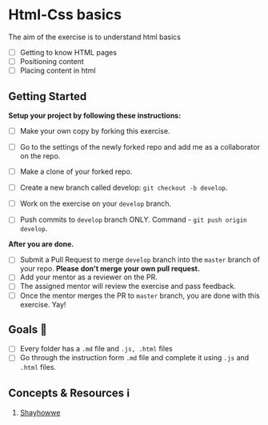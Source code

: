 # Html-Css basics

The aim of the exercise is to understand html basics
* [ ] Getting to know HTML pages 
* [ ] Positioning content
* [ ] Placing content in html

## Getting Started

**Setup your project by following these instructions:**

* [ ] Make your own copy by forking this exercise.
* [ ] Go to the settings of the newly forked repo and add me as a collaborator on the repo.
* [ ] Make a clone of your forked repo.
* [ ] Create a new branch called develop: `git checkout -b develop`.
* [ ] Work on the exercise on your `develop` branch.
* [ ] Push commits to `develop` branch ONLY. Command - `git push origin develop`.


**After you are done.**

* [ ] Submit a Pull Request to merge `develop` branch into the `master` branch of your repo. **Please don't merge your own pull request.**
* [ ] Add your mentor as a reviewer on the PR.
* [ ] The assigned mentor will review the exercise and pass feedback.
* [ ] Once the mentor merges the PR to `master` branch, you are done with this exercise. Yay!

## Goals 🎯
* [ ] Every folder has a `.md` file and `.js, .html` files
* [ ] Go through the instruction form `.md` file and complete it using `.js` and `.html` files.

## Concepts & Resources ℹ️

1. [Shayhowwe](https://learn.shayhowe.com/html-css/building-your-first-web-page/)